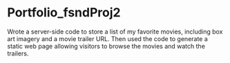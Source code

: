 # Portfolio_fsndProj2

Wrote a server-side code to store a list of my favorite movies, including box art imagery and a movie trailer URL. Then used the code to generate a static web page allowing visitors to browse the movies and watch the trailers.
